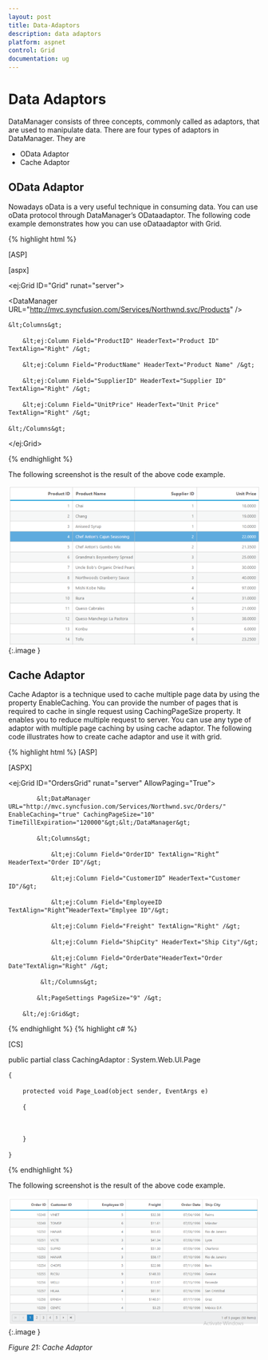 ```yaml
---
layout: post
title: Data-Adaptors
description: data adaptors
platform: aspnet
control: Grid
documentation: ug
---
```


# Data Adaptors

DataManager consists of three concepts, commonly called as adaptors, that are used to manipulate data. There are four types of adaptors in DataManager. They are

* OData Adaptor
* Cache Adaptor

## OData Adaptor


Nowadays oData is a very useful technique in consuming data. You can use oData protocol through DataManager’s ODataadaptor. The following code example demonstrates how you can use oDataadaptor with Grid.



{% highlight html %}



[ASP]



[aspx]

&lt;ej:Grid ID="Grid" runat="server"&gt;

&lt;DataManager URL="http://mvc.syncfusion.com/Services/Northwnd.svc/Products" /&gt;

    &lt;Columns&gt;

        &lt;ej:Column Field="ProductID" HeaderText="Product ID" TextAlign="Right" /&gt;

        &lt;ej:Column Field="ProductName" HeaderText="Product Name" /&gt;

        &lt;ej:Column Field="SupplierID" HeaderText="Supplier ID" TextAlign="Right" /&gt;

        &lt;ej:Column Field="UnitPrice" HeaderText="Unit Price" TextAlign="Right" /&gt;

    &lt;/Columns&gt;

&lt;/ej:Grid&gt;



{% endhighlight  %}

The following screenshot is the result of the above code example.



![](Data-Adaptors_images/Data-Adaptors_img1.png) 
{:.image }


## Cache Adaptor

Cache Adaptor is a technique used to cache multiple page data by using the property EnableCaching. You can provide the number of pages that is required to cache in single request using CachingPageSize property. It enables you to reduce multiple request to server. You can use any type of adaptor with multiple page caching by using cache adaptor. The following code illustrates how to create cache adaptor and use it with grid.


{% highlight html %}
[ASP]



[ASPX]



&lt;ej:Grid ID="OrdersGrid" runat="server" AllowPaging="True"&gt;

            &lt;DataManager URL="http://mvc.syncfusion.com/Services/Northwnd.svc/Orders/" EnableCaching="true" CachingPageSize="10" TimeTillExpiration="120000"&gt;&lt;/DataManager&gt;

            &lt;Columns&gt;

                &lt;ej:Column Field="OrderID" TextAlign="Right” HeaderText="Order ID"/&gt;

                &lt;ej:Column Field="CustomerID” HeaderText="Customer ID"/&gt;

                &lt;ej:Column Field="EmployeeID TextAlign="Right”HeaderText="Emplyee ID"/&gt;

                &lt;ej:Column Field="Freight" TextAlign="Right" /&gt;

                &lt;ej:Column Field="ShipCity" HeaderText="Ship City"/&gt;

                &lt;ej:Column Field="OrderDate"HeaderText="Order Date"TextAlign="Right" /&gt;

             &lt;/Columns&gt;

            &lt;PageSettings PageSize="9" /&gt;

        &lt;/ej:Grid&gt;    

{% endhighlight  %}
{% highlight c# %}

[CS]



public partial class CachingAdaptor : System.Web.UI.Page

    {

        protected void Page_Load(object sender, EventArgs e)

        {



        }

    }



{% endhighlight  %}

The following screenshot is the result of the above code example.



![C:/Users/ApoorvahR/Desktop/1.png](Data-Adaptors_images/Data-Adaptors_img2.png)
{:.image }


_Figure 21: Cache Adaptor_

